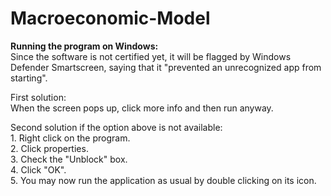 # Macroeconomic-Model

**Running the program on Windows:**  
  Since the software is not certified yet, it will be flagged by Windows Defender Smartscreen, 
  saying that it "prevented an unrecognized app from starting".
  
  First solution:  
    When the screen pops up, click more info and then run anyway.  
    
  Second solution if the option above is not available:    
    1. Right click on the program.  
    2. Click properties.  
    3. Check the "Unblock" box.  
    4. Click "OK".  
    5. You may now run the application as usual by double clicking on its icon.  
